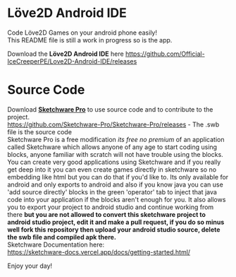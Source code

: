 # Löve2D Android IDE
Code Löve2D Games on your android phone easily!  
This README file is still a work in progress so is the app.  

Download the **Löve2D Android IDE** here 
https://github.com/Official-IceCreeperPE/Love2D-Android-IDE/releases  

# Source Code
Download [**Sketchware Pro**](https://sketchware-pro.ga/) to use source code and to contribute to the project.  
https://github.com/Sketchware-Pro/Sketchware-Pro/releases - The .swb file is the source code  
Sketchware Pro is a free modification _its free no premium_ of an application called Sketchware which allows anyone of any age to start coding using blocks, anyone familiar with scratch will not have trouble using the blocks. You can create very good applications using Sketchware and if you really get deep into it you can even create games directly in sketchware so no embedding like html but you can do that if you'd like to. Its only available for android and only exports to android and also if you know java you can use 'add source directly' blocks in the green 'operator' tab to inject that java code into your application if the blocks aren't enough for you. It also allows you to export your project to android studio and continue working from there **but you are not allowed to convert this sketchware project to android studio project, edit it and make a pull request, if you do so minus well fork this repository then upload your android studio source, delete the swb file and compiled apk there.**  
Sketchware Documentation here:  
https://sketchware-docs.vercel.app/docs/getting-started.html/  

Enjoy your day!
